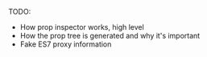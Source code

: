 TODO:
- How prop inspector works, high level
- How the prop tree is generated and why it's important
- Fake ES7 proxy information
